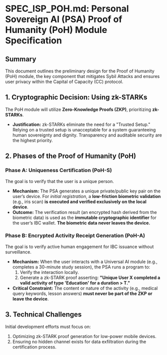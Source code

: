 # SPEC_ISP_POH.md: Personal Sovereign AI (PSA) Proof of Humanity (PoH) Module Specification

## Summary
This document outlines the preliminary design for the Proof of Humanity (PoH) module, the key component that mitigates Sybil Attacks and ensures user privacy within the Capital of Capacity (CC) protocol.

## 1. Cryptographic Decision: Using zk-STARKs
The PoH module will utilize **Zero-Knowledge Proofs (ZKP)**, prioritizing **zk-STARKs**.

* **Justification:** zk-STARKs eliminate the need for a "Trusted Setup." Relying on a trusted setup is unacceptable for a system guaranteeing human sovereignty and dignity. Transparency and auditable security are the highest priority.

## 2. Phases of the Proof of Humanity (PoH)

### Phase A: Uniqueness Certification (PoH-S)
The goal is to verify that the user is a unique person.

* **Mechanism:** The PSA generates a unique private/public key pair on the user’s device. For *initial registration*, a **low-friction biometric validation** (e.g., iris scan) **is executed and verified exclusively on the local device**.
* **Outcome:** The verification result (an encrypted hash derived from the biometric data) is used as the **immutable cryptographic identifier** for the user’s IBC wallet. **The biometric data never leaves the device.**

### Phase B: Encrypted Activity Receipt Generation (PoH-A)
The goal is to verify active human engagement for IBC issuance without surveillance.

* **Mechanism:** When the user interacts with a Universal AI module (e.g., completes a 30-minute study session), the PSA runs a program to:
    1.  Verify the interaction locally.
    2.  Generate a zk-STARK proof asserting: **"Unique User X completed a valid activity of type 'Education' for a duration > T."**
* **Critical Constraint:** The content or nature of the activity (e.g., medical query keywords, lesson answers) **must never be part of the ZKP or leave the device**.

## 3. Technical Challenges

Initial development efforts must focus on:
1.  Optimizing zk-STARK proof generation for low-power mobile devices.
2.  Ensuring no hidden channel exists for data exfiltration during the certification process.
